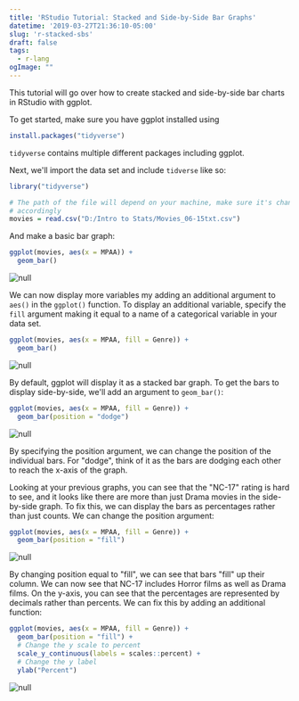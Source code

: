 ```yaml
---
title: 'RStudio Tutorial: Stacked and Side-by-Side Bar Graphs'
datetime: '2019-03-27T21:36:10-05:00'
slug: 'r-stacked-sbs'
draft: false
tags:
  - r-lang
ogImage: ""
---
```

This tutorial will go over how to create stacked and side-by-side bar charts in RStudio with ggplot.

To get started, make sure you have ggplot installed using

```r
install.packages("tidyverse")
```

`tidyverse` contains multiple different packages including ggplot.

Next, we'll import the data set and include `tidverse` like so:

```r
library("tidyverse")

# The path of the file will depend on your machine, make sure it's changed
# accordingly
movies = read.csv("D:/Intro to Stats/Movies_06-15txt.csv")
```

And make a basic bar graph:

```r
ggplot(movies, aes(x = MPAA)) + 
  geom_bar()
```

![null](/images/bargraph_1.png)

We can now display more variables my adding an additional argument to `aes()` in the `ggplot()` function. To display an additional variable, specify the `fill` argument making it equal to a name of a categorical variable in your data set.

```r
ggplot(movies, aes(x = MPAA, fill = Genre)) + 
  geom_bar()
```

![null](/images/bargraph_2.png)

By default, ggplot will display it as a stacked bar graph. To get the bars to display side-by-side, we'll add an argument to `geom_bar()`:

```r
ggplot(movies, aes(x = MPAA, fill = Genre)) + 
  geom_bar(position = "dodge")
```

![null](/images/bargraph_3.png)

By specifying the position argument, we can change the position of the individual bars. For "dodge", think of it as the bars are dodging each other to reach the x-axis of the graph.

Looking at your previous graphs, you can see that the "NC-17" rating is hard to see, and it looks like there are more than just Drama movies in the side-by-side graph. To fix this, we can display the bars as percentages rather than just counts. We can change the position argument:

```r
ggplot(movies, aes(x = MPAA, fill = Genre)) + 
  geom_bar(position = "fill")
```

![null](/images/bargraph_4.png)

By changing position equal to "fill", we can see that bars "fill" up their column. We can now see that NC-17 includes Horror films as well as Drama films. On the y-axis, you can see that the percentages are represented by decimals rather than percents. We can fix this by adding an additional function:

```r
ggplot(movies, aes(x = MPAA, fill = Genre)) + 
  geom_bar(position = "fill") + 
  # Change the y scale to percent
  scale_y_continuous(labels = scales::percent) + 
  # Change the y label
  ylab("Percent")
```

![null](/images/bargraph_5.png)
